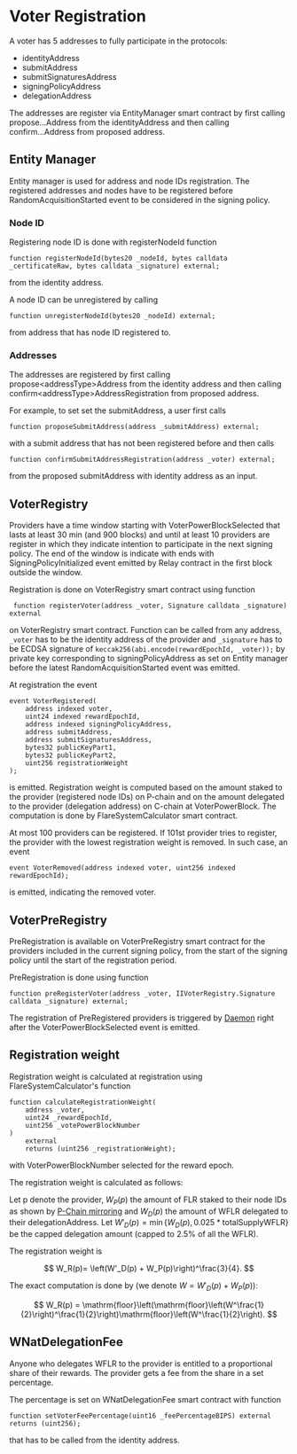 # Voter Registration

A voter has 5 addresses to fully participate in the protocols:

- identityAddress
- submitAddress
- submitSignaturesAddress
- signingPolicyAddress
- delegationAddress

The addresses are register via EntityManager smart contract by first calling propose...Address from the identityAddress and then calling confirm...Address from proposed address.

## Entity Manager

Entity manager is used for address and node IDs registration.
The registered addresses and nodes have to be registered before RandomAcquisitionStarted event to be considered in the signing policy.

### Node ID

Registering node ID is done with registerNodeId function

```Solidity
function registerNodeId(bytes20 _nodeId, bytes calldata _certificateRaw, bytes calldata _signature) external;
```

from the identity address.

A node ID can be unregistered by calling

```Solidity
function unregisterNodeId(bytes20 _nodeId) external;
```

from address that has node ID registered to.

### Addresses

The addresses are registered by first calling propose\<addressType>Address from the identity address and
then calling confirm\<addressType>AddressRegistration from proposed address.

For example, to set set the submitAddress, a user first calls

```Solidity
function proposeSubmitAddress(address _submitAddress) external;
```

with a submit address that has not been registered before and then
calls

```Solidity
function confirmSubmitAddressRegistration(address _voter) external;
```

from the proposed submitAddress with identity address as an input.

## VoterRegistry

Providers have a time window starting with VoterPowerBlockSelected that lasts at least 30 min (and 900 blocks) and until at least 10 providers are register in which they indicate intention to participate in the next signing policy.
The end of the window is indicate with ends with SigningPolicyInitialized event emitted by Relay contract in the first block outside the window.

Registration is done on VoterRegistry smart contract using function

```Solidity
 function registerVoter(address _voter, Signature calldata _signature) external
```

on VoterRegistry smart contract.
Function can be called from any address, `_voter` has to be the identity address of the provider and `_signature` has to be ECDSA signature of `keccak256(abi.encode(rewardEpochId, _voter));` by private key corresponding to signingPolicyAddress as set on Entity manager before the latest RandomAcquisitionStarted event was emitted.

At registration the event

```Solidity
event VoterRegistered(
    address indexed voter,
    uint24 indexed rewardEpochId,
    address indexed signingPolicyAddress,
    address submitAddress,
    address submitSignaturesAddress,
    bytes32 publicKeyPart1,
    bytes32 publicKeyPart2,
    uint256 registrationWeight
);
```

is emitted.
Registration weight is computed based on the amount staked to the provider (registered node IDs) on P-chain and on the amount delegated to the provider (delegation address) on C-chain at VoterPowerBlock.
The computation is done by FlareSystemCalculator smart contract.

At most 100 providers can be registered.
If 101st provider tries to register, the provider with the lowest registration weight is removed.
In such case, an event

```Solidity
event VoterRemoved(address indexed voter, uint256 indexed rewardEpochId);
```

is emitted, indicating the removed voter.

## VoterPreRegistry

PreRegistration is available on VoterPreRegistry smart contract for the providers included in the current signing policy, from the start of the signing policy until the start of the registration period.

PreRegistration is done using function

```Solidity
function preRegisterVoter(address _voter, IIVoterRegistry.Signature calldata _signature) external;
```

The registration of PreRegistered providers is triggered by [Daemon](Daemon.md) right after the VoterPowerBlockSelected event is emitted.

## Registration weight

Registration weight is calculated at registration using FlareSystemCalculator's function

```Solidity
function calculateRegistrationWeight(
    address _voter,
    uint24 _rewardEpochId,
    uint256 _votePowerBlockNumber
)
    external
    returns (uint256 _registrationWeight);
```

with VoterPowerBlockNumber selected for the reward epoch.

The registration weight is calculated as follows:

Let p denote the provider, $W_P(p)$ the amount of FLR staked to their node IDs as shown by [P-Chain mirroring](Mirroring.md) and $W_D(p)$ the amount of WFLR delegated to their delegationAddress.
Let $W'_D(p) = \min\{W_D(p), 0.025 * \mathrm{totalSupplyWFLR}\}$ be the capped delegation amount (capped to 2.5% of all the WFLR).

The registration weight is

$$
W_R(p)= \left(W'_D(p) + W_P(p)\right)^\frac{3}{4}.
$$

The exact computation is done by (we denote $W=W'_D(p) + W_P(p)$):

$$
W_R(p) = \mathrm{floor}\left(\mathrm{floor}\left(W^\frac{1}{2}\right)^\frac{1}{2}\right)\mathrm{floor}\left(W^\frac{1}{2}\right).
$$

## WNatDelegationFee

Anyone who delegates WFLR to the provider is entitled to a proportional share of their rewards.
The provider gets a fee from the share in a set percentage.

The percentage is set on WNatDelegationFee smart contract with function

```Solidity
function setVoterFeePercentage(uint16 _feePercentageBIPS) external returns (uint256);
```

that has to be called from the identity address.
